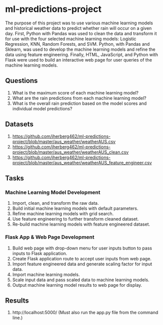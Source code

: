 # ml-predictions-project

The purpose of this project was to use various machine learning models and historical weather data to predict whether rain will occur on a given day. First, Python with Pandas was used to clean the data and transform it for use with the four selected machine learning models: Logistic Regression, KNN, Random Forests, and SVM. Python, with Pandas and Sklearn, was used to develop the machine learning models and refine the data using feature engineering. Finally, HTML, JavaScript, and Python with Flask were used to build an interactive web page for user queries of the machine learning models.

## Questions

1. What is the maximum score of each machine learning model?
2. What are the rain predictions from each machine learning model?
3. What is the overall rain prediction based on the model scores and individual model predictions?

## Datasets

1. https://github.com/jherberg462/ml-predictions-project/blob/master/aus_weather/weatherAUS.csv
2. https://github.com/jherberg462/ml-predictions-project/blob/master/aus_weather/weatherAUS_clean.csv
3. https://github.com/jherberg462/ml-predictions-project/blob/master/aus_weather/weatherAUS_feature_engineer.csv

## Tasks

### Machine Learning Model Development

1. Import, clean, and transform the raw data.
2. Build initial machine learning models with default parameters.
3. Refine machine learning models with grid search.
4. Use feature engineering to further transform cleaned dataset.
5. Re-build machine learning models with feature engineered dataset.

### Flask App & Web Page Development

1. Build web page with drop-down menu for user inputs button to pass inputs to Flask application.
2. Create Flask application route to accept user inputs from web page.
3. Import feature engineered data and generate scaling factor for input data.
4. Import machine learning models.
5. Scale input data and pass scaled data to machine learning models.
6. Output machine learning model results to web page for display.

## Results

1. http://localhost:5000/ (Must also run the app.py file from the command line.)